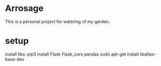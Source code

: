# Arrosage

This is a personal project for watering of my garden.


# setup 
install libs:
pip3 install Flask Flask_cors pandas
sudo apt-get install libatlas-base-dev
